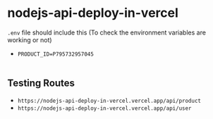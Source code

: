 # nodejs-api-deploy-in-vercel

```.env``` file should include this (To check the environment variables are working or not)</br>
- ```PRODUCT_ID=P795732957045```</br></br>

## Testing Routes
- ```https://nodejs-api-deploy-in-vercel.vercel.app/api/product```</br>
- ```https://nodejs-api-deploy-in-vercel.vercel.app/api/user```
